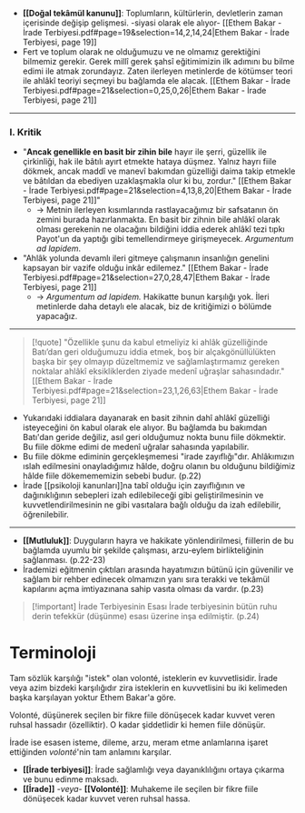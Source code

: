 - **[[Doğal tekâmül kanunu]]**: Toplumların, kültürlerin, devletlerin zaman içerisinde değişip gelişmesi. -siyasi olarak ele alıyor- [[Ethem Bakar - İrade Terbiyesi.pdf#page=19&selection=14,2,14,24|Ethem Bakar - İrade Terbiyesi, page 19]] 
- Fert ve toplum olarak ne olduğumuzu ve ne olmamız gerektiğini bilmemiz gerekir. Gerek millî gerek şahsî eğitimimizin ilk adımını bu bilme edimi ile atmak zorundayız. Zaten ilerleyen metinlerde de kötümser teori ile ahlâkî teoriyi seçmeyi bu bağlamda ele alacak. [[Ethem Bakar - İrade Terbiyesi.pdf#page=21&selection=0,25,0,26|Ethem Bakar - İrade Terbiyesi, page 21]]


---
### I. Kritik
- "**Ancak genellikle en basit bir zihin bile** hayır ile şerri, güzellik ile çirkinliği, hak ile bâtılı ayırt etmekte hataya düşmez. Yalnız hayrı fiile dökmek, ancak maddî ve manevî bakımdan güzelliği daima takip etmekle ve bâtıldan da ebediyen uzaklaşmakla olur ki bu, zordur." [[Ethem Bakar - İrade Terbiyesi.pdf#page=21&selection=4,13,8,20|Ethem Bakar - İrade Terbiyesi, page 21]]"
	- $\to$ Metnin ilerleyen kısımlarında rastlayacağımız bir safsatanın ön zemini burada hazırlanmakta. En basit bir zihnin bile ahlâkî olarak olması gerekenin ne olacağını bildiğini iddia ederek ahlâkî tezi tıpkı Payot'un da yaptığı gibi temellendirmeye girişmeyecek.  *Argumentum ad lapidem*. 
- "Ahlâk yolunda devamlı ileri gitmeye çalışmanın insanlığın genelini kapsayan bir vazife olduğu inkâr edilemez." [[Ethem Bakar - İrade Terbiyesi.pdf#page=21&selection=27,0,28,47|Ethem Bakar - İrade Terbiyesi, page 21]]
	- $\to$ *Argumentum ad lapidem.* Hakikatte bunun karşılığı yok. İleri metinlerde daha detaylı ele alacak, biz de kritiğimizi o bölümde yapacağız.

---

 
> [!quote] 
>"Özellikle şunu da kabul etmeliyiz ki ahlâk güzelliğinde Batı’dan geri olduğumuzu iddia etmek, boş bir alçakgönüllülükten başka bir şey olmayıp düzeltmemiz ve sağlamlaştırmamız gereken noktalar ahlâkî eksikliklerden ziyade medenî uğraşlar sahasındadır." [[Ethem Bakar - İrade Terbiyesi.pdf#page=21&selection=23,1,26,63|Ethem Bakar - İrade Terbiyesi, page 21]]

- Yukarıdaki iddialara dayanarak en basit zihnin dahî ahlâkî güzelliği isteyeceğini ön kabul olarak ele alıyor. Bu bağlamda bu bakımdan Batı'dan geride değiliz, asıl geri olduğumuz nokta bunu fiile dökmektir. Bu fiile dökme edimi de medenî uğralar sahasında yapılabilir. 
- Bu fiile dökme ediminin gerçekleşmemesi "irade zayıflığı"dır. Ahlâkımızın ıslah edilmesini onayladığımız hâlde, doğru olanın bu olduğunu bildiğimiz hâlde fiile dökemememizin sebebi budur. (p.22)
- İrade [[psikoloji kanunları]]na tabî olduğu için zayıflığının ve dağınıklığının sebepleri izah edilebileceği gibi geliştirilmesinin ve kuvvetlendirilmesinin ne gibi vasıtalara bağlı olduğu da izah edilebilir, öğrenilebilir. 

---
- **[[Mutluluk]]**: Duyguların hayra ve hakikate yönlendirilmesi, fiillerin de bu bağlamda uyumlu bir şekilde çalışması, arzu-eylem birlikteliğinin sağlanması. (p.22-23)
- İrademizi eğitmenin çıktıları arasında hayatımızın bütünü için güvenilir ve sağlam bir rehber edinecek olmamızın yanı sıra terakki ve tekâmül kapılarını açma imtiyazınana sahip vasıta olması da vardır. (p.23)


> [!important] İrade Terbiyesinin Esası
> İrade terbiyesinin bütün ruhu derin tefekkür (düşünme) esası üzerine inşa edilmiştir. (p.24)

# Terminoloji
Tam sözlük karşılığı "istek" olan volonté, isteklerin ev kuvvetlisidir. İrade veya azim bizdeki karşılığıdır zira isteklerin en kuvvetlisini bu iki kelimeden başka karşılayan yoktur Ethem Bakar'a göre.

Volonté, düşünerek seçilen bir fikre fiile dönüşecek kadar kuvvet veren ruhsal hassadır (özelliktir). O kadar şiddetlidir ki hemen fiile dönüşür.

İrade ise esasen isteme, dileme, arzu, meram etme anlamlarına işaret ettiğinden *volonté*'nin tam anlamını karşılar. 

- **[[İrade terbiyesi]]**: İrade sağlamlığı veya dayanıklılığını ortaya çıkarma ve bunu edinme maksadı. 
- **[[İrade]]** *-veya-* **[[Volonté]]**: Muhakeme ile seçilen bir fikre fiile dönüşecek kadar kuvvet veren ruhsal hassa.